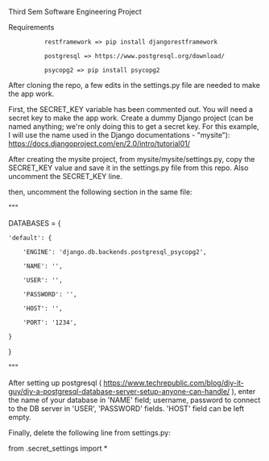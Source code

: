 Third Sem Software Engineering Project

Requirements
              
              restframework => pip install djangorestframework
              
              postgresql => https://www.postgresql.org/download/
              
              psycopg2 => pip install psycopg2

After cloning the repo, a few edits in the settings.py file are needed to make the app work.

First, the SECRET_KEY variable has been commented out. You will need a secret key to make the app work. Create a dummy Django project
(can be named anything; we're only doing this to get a secret key. For this example, I will use the name used in the Django documentations - "mysite"):
https://docs.djangoproject.com/en/2.0/intro/tutorial01/

After creating the mysite project, from mysite/mysite/settings.py, copy the SECRET_KEY value and save it in the settings.py file from this repo. Also uncomment the SECRET_KEY line.

then, uncomment the following section in the same file:


"""

DATABASES = {

    'default': {
    
        'ENGINE': 'django.db.backends.postgresql_psycopg2',
        
        'NAME': '',
        
        'USER': '',
        
        'PASSWORD': '',
        
        'HOST': '',
        
        'PORT': '1234',
        
    }
    
}

"""

After setting up postgresql ( https://www.techrepublic.com/blog/diy-it-guy/diy-a-postgresql-database-server-setup-anyone-can-handle/ ),
enter the name of your database in 'NAME' field; username, password to connect to the DB server in 'USER', 'PASSWORD' fields. 'HOST' field can be
left empty.

Finally, delete the following line from settings.py:

from .secret_settings import *
